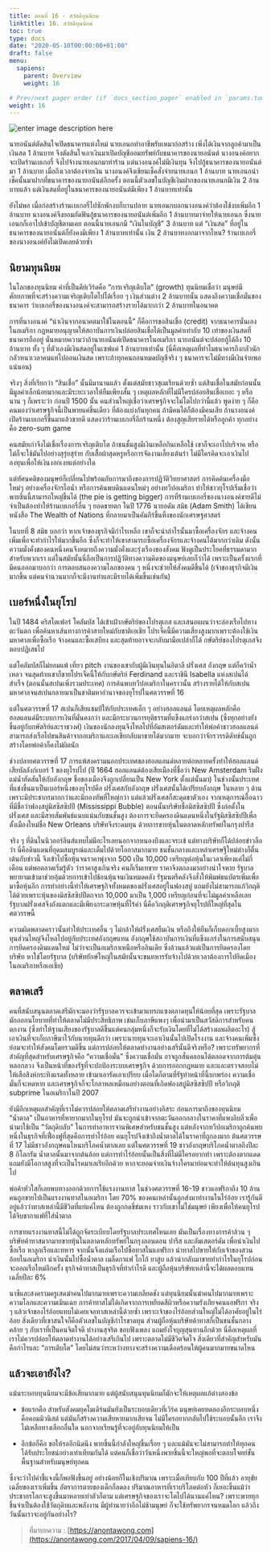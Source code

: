 ```yaml
---
title: ตอนที่ 16 - สวัสดีทุนนิยม
linktitle: 16. สวัสดีทุนนิยม 
toc: true
type: docs
date: "2020-05-10T00:00:00+01:00"
draft: false
menu:
  sapiens:
    parent: Overview
    weight: 16

# Prev/next pager order (if `docs_section_pager` enabled in `params.toml`)
weight: 16
---
```

![enter image description here](https://anontawong.files.wordpress.com/2017/04/20170409_capitalism.png?w=676)

นายอนันต์ตัดสินใจเปิดธนาคารแห่งใหม่ นายเอนกทำอาชีพรับเหมาก่อสร้าง เพิ่งได้เงินจากลูกค้ามาเป็นเงินสด 1 ล้านบาท จึงตัดสินใจเอาเงินมาเปิดบัญชีออมทรัพย์กับธนาคารของนายอนันต์ นางอนงค์อยากจะเปิดร้านเบเกอรี่ จึงไปจ้างนายเอนกมาทำร้าน แต่นางอนงค์ไม่มีเงินทุน จึงไปกู้ธนาคารของนายอนันต์มา 1 ล้านบาท เมื่อถึงเวลาต้องจ่ายเงิน นางอนงค์จึงเขียนเช็คสั่งจ่ายนายเอนก 1 ล้านบาท นายเอนกนำเช็คนั้นมาฝากที่ธนาคารของนายอนันต์อีกครั้ง ตอนนี้ตัวเลขในบัญชีเงินฝากของนายเอนกมีเงิน 2 ล้านบาทแล้ว แต่เงินสดที่อยู่ในธนาคารของนายอนันต์มีเพียง 1 ล้านบาทเท่านั้น

ยังไม่พอ เมื่อก่อสร้างร้านเบเกอรี่ไปซักพักงบก็บานปลาย นายเอนกบอกนางอนงค์ว่าต้องใช้งบเพิ่มอีก 1 ล้านบาท นางอนงค์จึงยอมกัดฟันกู้ธนาคารของนายอนันต์เพิ่มอีก 1 ล้านบาทมาจ่ายให้นายเอนก ซึ่งนายเอนกก็เอาไปเข้าบัญชีตามเคย ตอนนี้นายเอนกมี “เงินในบัญชี” 3 ล้านบาท แต่ “เงินสด” ที่อยู่ในธนาคารของนายอนันต์ก็ยังคงมีเพียง 1 ล้านบาทเท่านั้น เงิน 2 ล้านบาทงอกมาจากไหน? ร้านเบเกอรี่ของนางอนงค์ยังไม่เปิดเลยด้วยซ้ำ


## นิยามทุนนิยม

ในโลกของทุนนิยม คำที่เป็นคีย์เวิร์ดคือ “การเจริญเติบโต” (growth) ทุนนิยมเชื่อว่า มนุษย์มีศักยภาพที่จะสร้างความเจริญเติบโตไปได้เรื่อย ๆ เงินส่วนต่าง 2 ล้านบาทนั้น แสดงถึงความเชื่อมั่นของธนาคาร ว่าเบเกอรี่ของนางอนงค์จะสามารถสร้างรายได้มากกว่า 2 ล้านบาทในอนาคต

การที่นางอนงค์ “นำเงินจากอนาคตมาใช้ในตอนนี้” ก็คือการขอสินเชื่อ (credit) จากธนาคารนั่นเอง ในอเมริกา กฎหมายอนุญาตให้สถาบันการเงินปล่อยสินเชื่อได้เป็นมูลค่าเท่ากับ 10 เท่าของเงินสดที่ธนาคารถืออยู่ นั่นหมายความว่าถ้านายอนันต์เปิดธนาคารในอเมริกา นายอนันต์จะปล่อยกู้ได้ถึง 10 ล้านบาท ทั้ง ๆ ที่ตัวเองมีเงินสดอยู่ในเซฟแค่ 1 ล้านบาทเท่านั้น (นี่คือเหตุผลที่ทำไมธนาคารถึงกลัวนักกลัวหนาเวลาคนแห่ไปถอนเงินสด เพราะถ้าทุกคนถอนหมดบัญชีจริง ๆ ธนาคารจะไม่มีทางมีเงินจ่ายพอแน่นอน)

จริงๆ สิ่งที่เรียกว่า “สินเชื่อ” นั้นมีมานานแล้ว ตั้งแต่สมัยชาวสุเมเรียนด้วยซ้ำ แต่สินเชื่อในสมัยก่อนนั้น มีมูลค่าเล็กน้อยมากและมีระยะเวลาให้ยืมเพียงสั้น ๆ เหตุผลหลักที่ไม่มีใครปล่อยสินเชื่อเยอะ ๆ หรือนาน ๆ ก็เพราะว่า ก่อนปี 1500 นั้น คนส่วนใหญ่เชื่อว่าเศรษฐกิจจะไม่โตไปกว่านี้แล้ว พูดง่าย ๆ ก็คือคนมองว่าเศรษฐกิจนี้เป็นพายแค่ชิ้นเดียว ที่ต้องแบ่งกันทุกคน ถ้ามีคนได้ก็ต้องมีคนเสีย ถ้านางอนงค์เปิดร้านเบเกอรี่ขึ้นมาแล้วขายดี แสดงว่าร้านเบเกอรี่อีกร้านหนึ่ง ต้องสูญเสียรายได้หรือลูกค้า ทุกอย่างคือ zero-sum game

คนสมัยเก่าจึงไม่เชื่อเรื่องการเจริญเติบโต ถ้าชนชั้นสูงมีเงินเหลือกินเหลือใช้ เขาก็จะเอาไปบริจาค หรือไม่ก็จะใช้มันไปอย่างสุรุ่ยสุร่าย กับเสื้อผ้าสุดหรูหรือการจัดงานเลี้ยงเต้นรำ ไม่มีใครคิดจะเอาเงินไปลงทุนเพื่อให้เงินงอกเงยแต่อย่างใด

แต่ทัศนคติของมนุษย์ก็เปลี่ยนไปพร้อมกับการมาถึงของการปฏิวัติวิทยาศาสตร์ การคิดค้นเครื่องมือใหม่ๆ อย่างเครื่องจักรไอน้ำ หรือการค้นพบดินแดนใหม่ๆ อย่างทวีปอเมริกา ทำให้ชาวยุโรปเริ่มเชื่อว่าพายชิ้นนี้สามารถใหญ่ขึ้นได้ (the pie is getting bigger) การที่ร้านเบเกอรี่ของนางอนงค์ขายดีไม่จำเป็นต้องทำให้ร้านเบเกอรี่อื่น ๆ ยอดขายตก ในปี 1776 นายอดัม สมิธ (Adam Smith) ได้เขียนหนังสือ The Wealth of Nations ที่กลายมาเป็นคัมภีร์ขึ้นหิ้งของนักเศรษฐศาสตร์

ในบทที่ 8 สมิธ บอกว่า หากเจ้าของธุรกิจมีกำไรเหลือ เขาก็จะนำกำไรนั้นมาซื้อเครื่องจักร และจ้างคนเพิ่มเพื่อจะทำกำไรให้มากขึ้นอีก ซึ่งก็จะทำให้เขาสามารถซื้อเครื่องจักรและจ้างคนได้มากกว่าเดิม ดังนั้นความมั่งคั่งของคนหนึ่งคนจึงหมายถึงความมั่งคั่งและรุ่งเรืองของสังคม ฟังดูเป็นประโยคที่ธรรมดามากสำหรับพวกเรา แต่ในสมัยนั้นนี่ถือเป็นการปฏิวัติทางความคิดของมนุษย์เลยก็ว่าได้ เพราะเป็นครั้งแรกที่มีคนออกมาบอกว่า การตอบสนองความโลภของคน ๆ หนึ่งจะช่วยให้สังคมดีขึ้นได้ (เจ้าของธุรกิจมีเงินมากขึ้น แต่คนจำนวนมากก็จะมีงานทำและมีรายได้เพิ่มขึ้นเช่นกัน)

## เบอร์หนึ่งในยุโรป

ในปี 1484 คริสโตเฟอร์ โคลัมบัส ได้เข้าเฝ้ากษัตริย์ของโปรตุเกส และเสนอแผนว่าจะล่องเรือไปทางตะวันตก เพื่อค้นหาเส้นทางการค้าสายใหม่กับชาติเอเชีย โปรเจ็คนี้มีความเสี่ยงสูงมากเพราะต้องใช้เงินมหาศาลเพื่อซื้อเรือ จ้างคนและซื้อเสบียง และสุดท้ายอาจจะกลับมามือเปล่าก็ได้ กษัตริย์ของโปรตุเกสจึงตอบปฏิเสธไป

แต่โคลัมบัสก็ไม่ยอมแพ้ เที่ยว pitch งานของเขากับผู้มีเงินทุนในอิตาลี ฝรั่งเศส
อังกฤษ แต่ก็คว้าน้ำเหลว จนสุดท้ายเขาก็ขายโปรเจ็คนี้ให้กับกษัตริย์ Ferdinand และราชินี Isabella แห่งสเปนได้สำเร็จ (ตอนนั้นสเปนเพิ่งรวมประเทศ) การค้นพบทวีปอเมริกาในคราวนั้น สร้างรายได้ให้กับสเปนมหาศาลจนสเปนกลายมาเป็นชาติมหาอำนาจของยุโรปในศตวรรษที่ 16

แต่ในศตวรรษที่ 17 สเปนก็เสียแชมป์ให้กับประเทศเล็ก ๆ อย่างฮอลแลนด์ โดยเหตุผลหลักคือฮอลแลนด์มีระบบการเงินที่มั่นคงกว่า และมีกระบวนการยุติธรรมที่แข็งแกร่งกว่าสเปน (ซึ่งทุกอย่างยังขึ้นอยู่กับกษัตริย์และราชวงศ์) เงินของนักลงทุนจึงไหลไปที่อัมสเตอร์ดัมและทำให้พ่อค้าชาวฮอลแลนด์สามารถส่งเรือไปขนสินค้าจากอเมริกาและเอเชียกลับมาขายได้มากมาย จะบอกว่าจักรวรรดิดัทช์นั้นถูกสร้างโดยพ่อค้าก็คงไม่ผิดนัก

ช่วงปลายศตวรรษที่ 17 การแพ้สงครามนอกประเทศของฮอลแลนด์หลายต่อหลายครั้งทำให้ฮอลแลนด์เสียบัลลังก์เบอร์ 1 ของยุโรปไป (ปี 1664 ฮอลแลนด์ต้องเสียเมืองที่ชื่อว่า New Amsterdam ริมฝั่งแม่น้ำฮัดสันให้กับอังกฤษ ชื่อของเมืองจึงถูกเปลี่ยนเป็น New York ตั้งแต่นั้นมา) ในช่วงนั้นประเทศที่แข่งขึ้นมาเป็นเบอร์หนึ่งของยุโรปคือ ฝรั่งเศสกับอังกฤษ ฝรั่งเศสนั้นได้เปรียบอังกฤษ ในหลาย ๆ ด้านเพราะมีประชากรมากกว่าและมีกองทัพที่ใหญ่กว่า แต่แล้วฝรั่งเศสก็สะดุดขาตัวเอง จากเหตุการณ์อื้อฉาวที่มีชื่อว่าฟองสบู่มิสซิสซิปปี (Mississippi Bubble) ตอนนั้นบริษัทชื่อมิสซิสซิปปี ซึ่งก่อตั้งในฝรั่งเศส และมีสายสัมพันธ์แนบแน่นกับชนชั้นสูง ต้องการจะยึดครองดินแดนหนึ่งในรัฐมิสซิสซิปปีเพื่อตั้งเมืองใหม่ชื่อ New Orleans บริษัทจึงระดมทุน ด้วยการขายหุ้นในตลาดหลักทรัพย์ในกรุงปารีส

จริง ๆ ที่ดินในนิวออร์ลีนส์แทบไม่มีอะไรเลยนอกจากหนองบึงและจระเข้ แต่ทางบริษัทก็ได้ปล่อยข่าวลือว่า นี่คือดินแดนที่อุดมสมบูรณ์และเต็มไปด้วยโอกาสมากมาย ชนชั้นกลางและเหล่าเศรษฐีใหม่ต่างก็ตื่นเต้นกับข่าวนี้ จึงเข้าไปซื้อหุ้นจนราคาพุ่งจาก 500 เป็น 10,000 เหรียญต่อหุ้นในเวลาเพียงแค่ไม่กี่เดือน แต่พอตลาดเริ่มรู้ตัว ว่าราคาสูงเกินจริง คนก็เริ่มเทขาย ราคาจึงตกลงมาอย่างน่าใจหาย รัฐบาลพยายามเข้ามาช่วยอุ้มด้วยการเข้าไปช้อนหุ้นจนเงินหมดคลัง รัฐมนตรีคลังจึงสั่งให้พิมพ์ธนบัตรเพิ่มเพื่อมาซื้อหุ้นอีก การทำอย่างนี้ทำให้เศรษฐกิจทั้งหมดของฝรั่งเศสอยู่ในฟองสบู่ แถมยังไม่สามารถแก้วิกฤติได้ด้วยเพราะหุ้นของมิสซิสซิปปีตกจาก 10,000 มาเป็น 1,000 เหรียญก่อนที่จะไม่มูลค่าเหลือเลย รัฐบาลฝรั่งเศสจึงถังแตกและมีเพียงกระดาษหุ้นที่ไร้ค่า นี่คือวิกฤติเศรษฐกิจยุโรปที่ใหญ่ที่สุดในศตวรรษนี้

ความผิดพลาดคราวนั้นทำให้ประเทศอื่น ๆ ไม่กล้าให้ฝรั่งเศสยืมเงิน หรือถึงให้ยืมก็เก็บดอกเบี้ยสูงมาก ทุนส่วนใหญ่จึงไหลไปอยู่กับประเทศอังกฤษแทน อังกฤษใช้สถาบันการเงินที่แข็งแกร่งในการสนับสนุนการยึดครองดินแดนใหม่ ไม่ว่าจะเป็นอเมริกาเหนือหรืออินเดีย ซึ่งล้วนแล้วแต่เป็นการยึดครองโดยบริษัท หาใช่โดยรัฐบาล (บริษัทยักษ์ใหญ่ในสมัยนั้นจะขนทหารรับจ้างไปด้วยเวลาต้องการไปยึดเมืองในอเมริกาหรือเอเชีย)



## **ตลาดเสรี**

คนที่สนับสนุนตลาดเสรีมักจะมองว่ารัฐบาลควรจะเข้ามาแทรกแซงตลาดทุนให้น้อยที่สุด เพราะรัฐบาล มักออกนโยบายที่ทำให้ตลาดไม่มีประสิทธิภาพ เช่นเก็บภาษีแพงๆ เพื่อนำมาเป็นสวัสดิการสำหรับคนตกงาน (ซึ่งทำให้ฐานเสียงของรัฐบาลดีขึ้นแต่คนกลุ่มหนึ่งก็จะรับเงินโดยที่ไม่ได้สร้างผลผลิตอะไร) สู้เอาเงินที่จะเก็บภาษีมาไว้กับนายทุนดีกว่า เพราะนายทุนจะเอาเงินนั้นไปเปิดโรงงาน และจ้างคนเพิ่มซึ่งย่อมจะทำให้สังคมโดยรวมดีขึ้น แต่การปล่อยให้ตลาดทำงานอย่างเสรีนั้นดีจริงหรือ? เพราะทรัพยากรที่สำคัญที่สุดสำหรับเศรษฐกิจคือ “ความเชื่อมั่น” ซึ่งความเชื่อมั่น อาจถูกสั่นคลอนได้ตลอดจากการต้มตุ๋นหลอกลวง จึงเป็นหน้าที่ของรัฐที่จะปกป้องระบบเศรษฐกิจ ด้วยการออกกฎหมาย และและตรวจสอบไม่ให้เสือสิงห์กระทิงแรดทั้งหลาย เข้ามาเอารัดเอาเปรียบ เมื่อใดก็ตามที่รัฐทำหน้าที่นี้บกพร่อง ความเชื่อมั่นก็จะหดหาย และเศรษฐกิจก็จะโกลาหลเหมือนอย่างตอนที่เกิดฟองสบู่มิสซิสซิปปี หรือวิกฤติ subprime ในอเมริกาในปี 2007

ยังมีอีกเหตุผลสำคัญที่เราไม่ควรปล่อยให้ตลาดเสรีทำงานอย่างอิสระ ก่อนการมาถึงของทุนนิยม “น้ำตาล” เป็นอาหารที่หายากมากในยุโรป มันจะถูกนำเข้าจากตะวันออกกลางในราคาที่แพงลิบลิ่วเพื่อนำมาใช้เป็น “วัตถุดิบลับ” ในการทำอาหารจานพิเศษสำหรับชนชั้นสูง แต่หลังจากทวีปอเมริกาถูกค้นพบ หนึ่งในธุรกิจที่เฟื่องฟูที่สุดคือการทำไร่อ้อย คนยุโรปจึงเข้าถึงน้ำตาลได้ในราคาที่ถูกลงมาก ต้นศตวรรษที่ 17 ไม่มีชาวอังกฤษคนไหนบริโภคน้ำตาลเลย แต่ในศตวรรษที่ 19 ชาวอังกฤษบริโภคน้ำตาลถึงปีละ 8 กิโลกรัม น้ำตาลนั้นมาจากต้นอ้อย แต่การทำไร่อ้อยนั้นเป็นสิ่งที่ไม่มีใครอยากทำ เพราะต้องตากแดดแถมยังมีโอกาสสูงที่จะเป็นโรคมาเลเรียอีกด้วย หากจะยอมจ่ายเงินจ้างใครมาย่อมจะทำให้ต้นทุนสูงเกินไป

พ่อค้าหัวใสก็เลยพบทางออกด้วยการใช้แรงงานทาส ในช่วงศตวรรษที่ 16-19 ชาวแอฟริกาถึง 10 ล้านคนถูกขายไปเป็นแรงงานทาสในอเมริกา โดย 70% ของคนเหล่านั้นถูกส่งมาทำงานในไร่อ้อย เรารู้กันดีอยู่แล้วว่าทาสเหล่านี้มีชีวิตที่แย่แค่ไหน ต้องถูกกดขี่ข่มเหง ราวกับเขาไม่ใช่มนุษย์ เพียงเพื่อให้คนยุโรปได้จิบชากาแฟที่ใส่น้ำตาล

การขายแรงงานทาสนี้ไม่ได้ถูกจัดระเบียบโดยรัฐบาลประเทศไหนเลย มันเป็นเรื่องทางการค้าล้วน ๆ บริษัทค้าทาสมากมายขายหุ้นในตลาดหลักทรัพย์ในกรุงลอนดอน ปารีส และอัมเสตอร์ดัม เพื่อนำเงินไปซื้อเรือ หาลูกเรือและทหาร จากนั้นจึงแล่นเรือไปซื้อทาสในแอฟริกา นำทาสไปขายให้กับเจ้าของสวนอ้อยในอเมริกา นำเงินนั้นไปซื้อน้ำตาล เมล็ดกาแฟ โกโก้ ยาสูบ แล้วนำกลับมาขายทำกำไรในยุโรปก่อนจะออกเรือใหม่อีกครั้ง ธุรกิจค้าทาสเป็นธุรกิจที่ทำกำไรดี และผู้ถือหุ้นบริษัทเหล่านี้จะได้ผลตอบแทนเฉลี่ยปีละ 6%

นาซีและสงครามครูเสดฆ่าคนไปมากมายเพราะความเกลียดชัง แต่ทุนนิยมนั้นฆ่าคนไปมากมายเพราะความโลภและความเมินเฉย การค้าทาสไม่ได้เกิดจากการเหยียดสีผิวหรือความรังเกียจคนแอฟริกา จริง ๆ แล้วเจ้าของไร่อ้อยแทบไม่เคยเจอทาสเหล่านี้ด้วยซ้ำ เพราะเจ้าของไร่อ้อยส่วนใหญ่ไม่ได้อาศัยอยู่ในไร่อ้อย สิ่งเดียวที่เขาสนใจก็คือตัวเลขในบัญชีกำไรขาดทุน ส่วนผู้ถือหุ้นบริษัทค้าทาสก็เป็นชนชั้นกลางคล้าย ๆ กับเราที่เป็นคนจิตใจดี ทำงานสุจริต ชอบฟังเพลง แถมยังใจบุญสุนทานอีกด้วย นี่คือเหตุผลที่เราไม่ควรปล่อยให้ตลาดทำงานได้อย่างเสรีเกินไป เพราะตลาดไม่มีชีวิตจิตใจ สิ่งเดียวที่สำคัญสำหรับมันคือกำไรและ “การเติบโต” โดยไม่สนว่าระหว่างทางจะสร้างความเดือดร้อนให้ผู้คนมากมายขนาดไหน


## **แล้วจะเอายังไง?**

แม้นระบอบทุนนิยมจะมีข้อเสียมากมาย แต่ผู้สนับสนุนทุนนิยมก็มักจะให้เหตุผลแก้ต่างสองข้อ

- ข้อแรกคือ สำหรับสังคมยุคโมเดิร์นมันยังเป็นระบอบเดียวที่เวิร์ค มนุษย์เคยทดลองอีกระบอบหนึ่งคือคอมมิวนิสต์ แต่มันก็สร้างความเสียหายมากเสียจน ไม่มีใครอยากกลับไปใช้ระบอบนั้นอีก เราจึงไม่เหลือทางเลือกอื่นใด นอกจากเรียนรู้ที่จะอยู่กับทุนนิยมให้เป็น

- อีกข้อก็คือ ขอให้รออีกนิดนึง พายชิ้นนี้กำลังใหญ่ขึ้นเรื่อย ๆ และแม้มันจะไม่สามารถทำให้ทุกคน ได้รับประโยชน์อย่างเท่าเทียมกันได้ แต่คนก็เชื่อว่าวันหนึ่งพายชิ้นนี้จะใหญ่พอที่จะตอบโจทย์ขั้นพื้นฐานสำหรับมนุษย์ทุกคน

ซึ่งจะว่าไปคำชี้แจงนี้ก็พอฟังขึ้นอยู่ อย่างน้อยก็ในเชิงปริมาณ เพราะเมื่อเทียบกับ 100 ปีที่แล้ว อายุขัยเฉลี่ยของเราเพิ่มขึ้น อัตราการตายของเด็กก็ลดลง ปริมาณอาหารที่เราบริโภคต่อหัว ก็เยอะขึ้นแม้ว่าประชากรโลกจะสูงขึ้นมาหลายเท่าตัวก็ตาม แต่เศรษฐกิจของเราจะโตไปได้นานแค่ไหน? เพราะพายทุกชิ้นจำเป็นต้องใช้วัตถุดิบและพลังงาน มีผู้ทำนายว่าอีกไม่ช้ามนุษย์ ก็จะใช้ทรัพยากรจนหมดโลก แล้วถึงวันนั้นเราจะอยู่กันอย่างไร?

> ที่มาบทความ : [https://anontawong.com](https://anontawong.com/2017/04/09/sapiens-16/)
